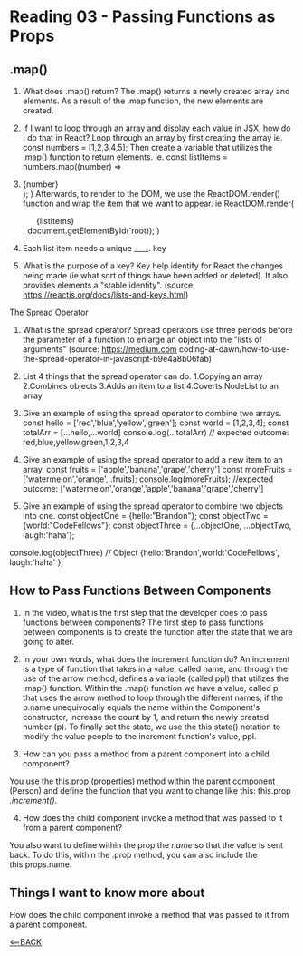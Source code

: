 # Reading 03 - Passing Functions as Props

## .map()

1. What does .map() return?
  The .map() returns a newly created array and elements. As a result of the .map function, the new elements are created.

2. If I want to loop through an array and display each value in JSX, how do I do that in React?
  Loop through an array by first creating the array
    ie. const numbers = [1,2,3,4,5];
  Then create a variable that utilizes the .map() function to return elements.
    ie. const listItems = numbers.map((number) => <li>{number}</li>); )
  Afterwards, to render to the DOM, we use the ReactDOM.render() function and wrap the item that we want to appear.
    ie ReactDOM.render(<ul>{listItems}</ul>, document.getElementById('root)); )

3. Each list item needs a unique ____.
  key

4. What is the purpose of a key?
  Key help identify for React the changes being made (ie what sort of things have been added or deleted). It also provides elements a "stable identity". (source: https://reactjs.org/docs/lists-and-keys.html)

The Spread Operator

1. What is the spread operator?
  Spread operators use three periods before the parameter of a function to enlarge an object into the "lists of arguments" (source: https://medium.com coding-at-dawn/how-to-use-the-spread-operator-in-javascript-b9e4a8b06fab)
2. List 4 things that the spread operator can do.
  1.Copying an array
  2.Combines objects
  3.Adds an item to a list
  4.Coverts NodeList to an array

3. Give an example of using the spread operator to combine two arrays.
  const hello = ['red','blue','yellow','green'];
  const world = [1,2,3,4];
  const totalArr = [...hello,...world]
  console.log(...totalArr)
  // expected outcome: red,blue,yellow,green,1,2,3,4

4. Give an example of using the spread operator to add a new item to an array.
  const fruits = ['apple','banana','grape','cherry']
  const moreFruits = ['watermelon','orange',..fruits];
  console.log(moreFruits);
  //expected outcome: ['watermelon','orange','apple','banana','grape','cherry']

5. Give an example of using the spread operator to combine two objects into one.
  const objectOne = {hello:"Brandon"};
  const objectTwo = {world:"CodeFellows"};
  const objectThree = {...objectOne, ...objectTwo, laugh:'haha'};
  
  console.log(objectThree) // Object {hello:'Brandon',world:'CodeFellows', laugh:'haha' };

## How to Pass Functions Between Components

1. In the video, what is the first step that the developer does to pass functions between components?
  The first step to pass functions between components is to create the function after the state that we are going to alter.

2. In your own words, what does the increment function do?
  An increment is a type of function that takes in a value, called name, and through the use of the arrow method, defines a variable (called ppl) that utilizes the .map() function. Within the .map() function we have a value, called p, that uses the arrow method to loop through the different names; if the p.name unequivocally equals the name within the Component's constructor, increase the count by 1, and return the newly created number (p). To finally set the state, we use the this.state() notation to modify the value people to the increment function's value, ppl.

3. How can you pass a method from a parent component into a child component?

  You use the this.prop (properties) method within the parent component (Person) and define the function that you want to change like this: this.prop *.increment()*.

4. How does the child component invoke a method that was passed to it from a parent component?

  You also want to define within the prop the *name* so that the value is sent back. To do this, within the .prop method, you can also include the this.props.name.

## Things I want to know more about

How does the child component invoke a method that was passed to it from a parent component.

[<==BACK](README.md)
